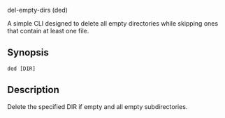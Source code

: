 del-empty-dirs (ded)

A simple CLI designed to delete all empty directories while skipping ones that contain at least one file.

## Synopsis
```ded [DIR]```
## Description
Delete the specified DIR if empty and all empty subdirectories.
